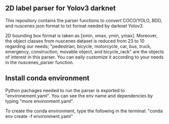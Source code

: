 2D label parser for Yolov3 darknet
---
This repository contains the parser functions to convert COCO/YOLO, BDD, and nuscenes json format to txt format needed by darknet Yolov3.

2D bounding box format is taken as [xmin, xmax, ymin, ymax]. Moreover, the object classes from nuscenes dataset is reduced from 23 to 10 regarding our needs; "pedestrian, bicycle, motorcycle, car, bus, truck, emergency, construction, movable object, and bicycle_rack" are the objects of interest in this parser. You can eaily customize it according to your needs in the nuscenes_parser function.

Install conda environment
---
Python pachages needed to run the parser is exported to "environement.yaml". You can see the env name and dependencies by typing "more environment.yaml".

To create the conda environment, type the following  in the terminal:
"conda env create -f environment.yaml"
